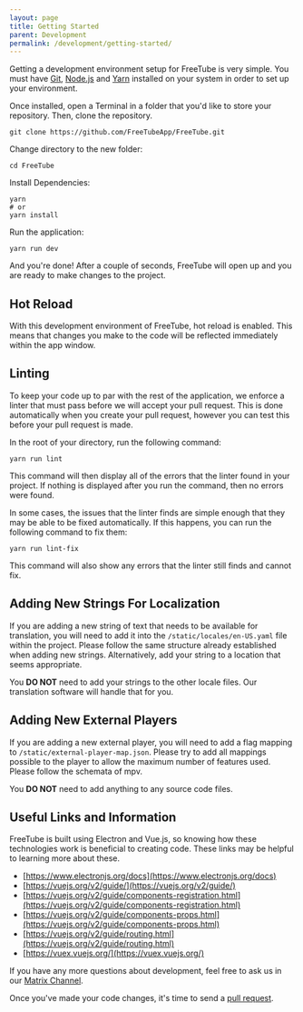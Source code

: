 ```yaml
---
layout: page
title: Getting Started
parent: Development
permalink: /development/getting-started/
---
```


Getting a development environment setup for FreeTube is very simple. You must have [Git](https://git-scm.com), [Node.js](https://nodejs.org/en/) and [Yarn](https://yarnpkg.com) installed on your system in order to set up your environment.

Once installed, open a Terminal in a folder that you'd like to store your repository. Then, clone the repository.

```
git clone https://github.com/FreeTubeApp/FreeTube.git
```

Change directory to the new folder:

```
cd FreeTube
```

Install Dependencies:

```
yarn
# or
yarn install
```

Run the application:

```
yarn run dev
```

And you're done! After a couple of seconds, FreeTube will open up and you are ready to make changes to the project.

## Hot Reload

With this development environment of FreeTube, hot reload is enabled. This means that changes you make to the code will be reflected immediately within the app window.

## Linting

To keep your code up to par with the rest of the application, we enforce a linter that must pass before we will accept your pull request. This is done automatically when you create your pull request, however you can test this before your pull request is made.

In the root of your directory, run the following command:

```
yarn run lint
```

This command will then display all of the errors that the linter found in your project. If nothing is displayed after you run the command, then no errors were found.

In some cases, the issues that the linter finds are simple enough that they may be able to be fixed automatically. If this happens, you can run the following command to fix them:

```
yarn run lint-fix
```

This command will also show any errors that the linter still finds and cannot fix.

## Adding New Strings For Localization

If you are adding a new string of text that needs to be available for translation, you will need to add it into the `/static/locales/en-US.yaml` file within the project. Please follow the same structure already established when adding new strings. Alternatively, add your string to a location that seems appropriate.

You **DO NOT** need to add your strings to the other locale files. Our translation software will handle that for you.

## Adding New External Players

If you are adding a new external player, you will need to add a flag mapping to `/static/external-player-map.json`.
Please try to add all mappings possible to the player to allow the maximum number of features used. Please follow the schemata of mpv.

You **DO NOT** need to add anything to any source code files.

## Useful Links and Information

FreeTube is built using Electron and Vue.js, so knowing how these technologies work is beneficial to creating code. These links may be helpful to learning more about these.

 - [https://www.electronjs.org/docs](https://www.electronjs.org/docs)
 - [https://vuejs.org/v2/guide/](https://vuejs.org/v2/guide/)
 - [https://vuejs.org/v2/guide/components-registration.html](https://vuejs.org/v2/guide/components-registration.html)
 - [https://vuejs.org/v2/guide/components-props.html](https://vuejs.org/v2/guide/components-props.html)
 - [https://vuejs.org/v2/guide/routing.html](https://vuejs.org/v2/guide/routing.html)
 - [https://vuex.vuejs.org/](https://vuex.vuejs.org/)

 If you have any more questions about development, feel free to ask us in our [Matrix Channel](/community/matrix).

 Once you've made your code changes, it's time to send a [pull request](/development/creating-a-pull-request).
